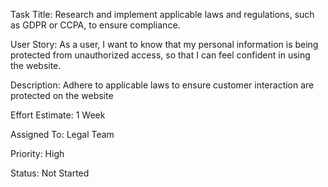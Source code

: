 Task Title:  Research and implement applicable laws and regulations, such as GDPR or CCPA, to ensure compliance.

User Story: As a user, I want to know that my personal information is being protected from unauthorized access, so that I can feel confident in using the website.

Description: Adhere to applicable laws to ensure customer interaction are protected on the website

Effort Estimate: 1 Week

Assigned To: Legal Team

Priority: High

Status: Not Started
